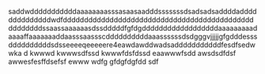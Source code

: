 saddwdddddddddddaaaaaaaasssasaasaadddsssssssdsadsadsaddddaddddddddddddddwdfdddddddddddddddddddddddddddddddddddddddddddddddddddddssaassaaaaaasdssdddddfgfdgddddddddddddddddddaaaaaaaaadaaaaffaaaaaaaddaasssaassscddddddddddaaassssssdsdgggvjjjjjgfgdddesssddddddddddsdsseeeeqeeeeere4eawdawddwadsadddddddddddfesdfsedwwka
d
kwwwd
kwwwsdfssd
kwwwfdsfdssd
eaawwwfsdd
awsdsdfdsf
awwesfesffdsefsf
ewww
wdfg
gfdgfdgfdd
sdf
